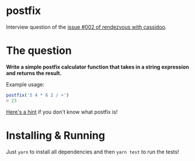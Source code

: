 # postfix

Interview question of the [issue #002 of rendezvous with cassidoo](https://buttondown.email/cassidoo/archive/you-can-tell-how-smart-people-are-by-what-they/).

# The question

**Write a simple postfix calculator function that takes in a string expression and returns the result.**

Example usage:
```js
postfix('5 4 * 6 2 / +')
> 23
```

[Here's a hint](http://www.cs.man.ac.uk/~pjj/cs2121/fix.html) if you don't know what postfix is!

# Installing & Running

Just `yarn` to install all dependencies and then `yarn test` to run the tests!
